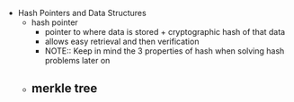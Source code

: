 - Hash Pointers and Data Structures
	- hash pointer
		- pointer to where data is stored + cryptographic hash of that data
		- allows easy retrieval and then verification
		- NOTE:: Keep in mind the 3 properties of hash when solving hash problems later on
	- merkle tree
		- 